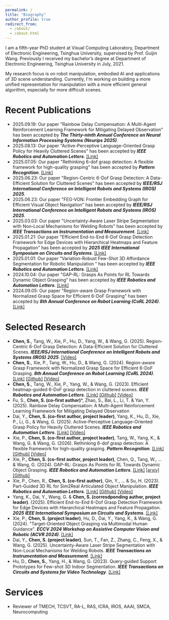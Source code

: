 ```yaml
---
permalink: /
title: "Biography"
author_profile: true
redirect_from: 
  - /about/
  - /about.html
---
```


I am a fifth-year PhD student at Visual Computing Laboratory, Department of Electronic Engineering, Tsinghua University, supervised by Prof. Guijin Wang. Previously I received my bachelor’s degree at Department of Electronic Engineering, Tsinghua University in July, 2021.

My research focus is on robot manipulation, embodied AI and applications of 3D scene understanding. Currently, I'm working on building a more unified representation for manipulation with a more efficient general algorithm, especially for more difficult scenes.

# Recent Publications

- 2025.09.19: Our paper "Rainbow Delay Compensation: A Multi-Agent Reinforcement Learning Framework for Mitigating Delayed Observation" has been accepted by ***The Thirty-ninth Annual Conference on Neural Information Processing Systems (Neurips 2025)***.
- 2025.08.13: Our paper "Active-Perceptive Language-Oriented Grasp Policy for Heavily Cluttered Scenes" has been accepted by ***IEEE Robotics and Automation Letters***. [[Link]](https://ieeexplore.ieee.org/document/11146494)
- 2025.07.05: Our paper "Rethinking 6-dof grasp detection: A flexible framework for high-quality grasping" has been accepted by ***Pattern Recognition***. [[Link]](https://www.sciencedirect.com/science/article/pii/S0031320325007484)
- 2025.06.23: Our paper "Region-Centric 6-Dof Grasp Detection: A Data-Efficient Solution for Cluttered Scenes" has been accepted by ***IEEE/RSJ International Conference on Intelligent Robots and Systems (IROS) 2025***.
- 2025.06.23: Our paper "FEG-VON: Frontier Embedding Graph for Efficient Visual Object Navigation" has been accepted by ***IEEE/RSJ International Conference on Intelligent Robots and Systems (IROS) 2025***.
- 2025.03.03: Our paper "Uncertainty-Aware Laser Stripe Segmentation with Non-Local Mechanisms for Welding Robots" has been accepted by ***IEEE Transactions on Instrumentation and Measurement***. [[Link]](https://ieeexplore.ieee.org/abstract/document/10909245)
- 2025.01.21: Our paper "Efficient End-to-End 6-Dof Grasp Detection Framework for Edge Devices with Hierarchical Heatmaps and Feature Propagation" has been accepted by ***2025 IEEE International Symposium on Circuits and Systems***. [[Link]](https://arxiv.org/abs/2410.22980)
- 2025.01.01: Our paper "Variation-Robust Few-Shot 3D Affordance Segmentation for Robotic Manipulation
" has been accepted by ***IEEE Robotics and Automation Letters***. [[Link]](https://ieeexplore.ieee.org/abstract/document/10819648/)
- 2024.10.04: Our paper "GAP-RL: Grasps As Points for RL Towards Dynamic Object Grasping" has been accepted by ***IEEE Robotics and Automation Letters***. [[Link]](https://ieeexplore.ieee.org/abstract/document/10168242/)
- 2024.09.05: Our paper "Region-aware Grasp Framework with Normalized Grasp Space for Efficient 6-DoF Grasping" has been accepted by ***8th Annual Conference on Robot Learning (CoRL 2024)***. [[Link]](https://openreview.net/forum?id=jPkOFAiOzf)
<!-- - 2024.08.15: Our paper "Target-Oriented Object Grasping via Multimodal Human Guidance" has been accepted by ***ECCV 2024 Workshop on Assistive Computer Vision and Robotic (ACVR 2024)***. [[Link]](https://arxiv.org/abs/2408.11138)
<!-- - 2024.06.07: Our paper "Category-Agnostic Pose Estimation for Point Clouds" has been accepted by ***IEEE International Conference on Image Processing 2024 (ICIP 2024)***. [[Link]](https://arxiv.org/abs/2403.07437) -->
<!-- - 2024.03.22: Our paper "Rethinking 6-Dof Grasp Detection: A Flexible Framework for High-Quality Grasping" is released in ***arXiv preprint***. [[Link]](https://arxiv.org/abs/2403.15054) -->
<!-- - 2023.10.25: Our paper "Query-guided Support Prototypes for Few-shot 3D Indoor Segmentation" is accepted for publication in ***IEEE Transactions on Circuits and Systems for Video Technology***. [[Link]](https://ieeexplore.ieee.org/abstract/document/10295521/) -->
<!-- - 2023.09.07: Our paper "Part-Guided 3D RL for Sim2Real Articulated Object Manipulation" is accepted for publication in ***IEEE Robotics and Automation Letters***. [[Link]](https://ieeexplore.ieee.org/abstract/document/10242361/) -->
<!-- - 2023.06.30: Our paper "Efficient heatmap-guided 6-DoF grasp detection in cluttered scenes" is accepted for publication in ***IEEE Robotics and Automation Letters***. [[Link]](https://ieeexplore.ieee.org/abstract/document/10168242/) -->
<!-- - 2022.12.13: Our paper "Distribution-aware Low-bit Quantization for 3D Point Cloud Networks" is accepted for publication in ***VCIP 2022***. [[Link]](https://ieeexplore.ieee.org/abstract/document/10008887) -->

# Selected Research

- **Chen, S.**, Tang, W., Xie, P., Hu, D., Yang, W., & Wang, G. (2025). Region-Centric 6-Dof Grasp Detection: A Data-Efficient Solution for Cluttered Scenes. ***IEEE/RSJ International Conference on Intelligent Robots and Systems (IROS) 2025***. [[Video]](https://www.youtube.com/watch?v=M17wfPsagN8)
- **Chen, S.**, Xie, P., Tang, W., Hu, D., & Wang, G. (2024). Region-aware Grasp Framework with Normalized Grasp Space for Efficient 6-DoF Grasping. ***8th Annual Conference on Robot Learning (CoRL 2024)***. [[Link]](https://openreview.net/forum?id=jPkOFAiOzf) [[Github]](https://github.com/THU-VCLab/RegionNormalizedGrasp) [[Video]](https://www.youtube.com/watch?v=RyozevPocX4)
- **Chen, S.**, Tang, W., Xie, P., Yang, W., & Wang, G. (2023). Efficient heatmap-guided 6-DoF grasp detection in cluttered scenes. ***IEEE Robotics and Automation Letters***. [[Link]](https://ieeexplore.ieee.org/abstract/document/10168242/) [[Github]](https://github.com/THU-VCLab/HGGD) [[Video]](https://www.youtube.com/watch?v=V8gG1eHbrsU)
- Fu, S., **Chen, S. (co-first author)***, Zhao, S., Bai, L., Li, T. & Yan, Y. (2025). Rainbow Delay Compensation: A Multi-Agent Reinforcement Learning Framework for Mitigating Delayed Observation
- Dai, Y., **Chen, S. (co-first author, project leader)**, Yang, K., Hu, D., Xie, P., Li, G., & Wang, G. (2025). Active-Perceptive Language-Oriented Grasp Policy for Heavily Cluttered Scenes. ***IEEE Robotics and Automation Letters***. [[Link]](https://ieeexplore.ieee.org/document/11146494) [[Video]](https://www.youtube.com/watch?v=r4whdh9Q_5w)
- Xie, P., **Chen, S. (co-first author, project leader)**, Tang, W., Yang, K., & Wang, G. & Wang, G. (2026). Rethinking 6-dof grasp detection: A flexible framework for high-quality grasping. ***Pattern Recognition***. [[Link]](https://www.sciencedirect.com/science/article/pii/S0031320325007484) [[Github]](https://github.com/THU-VCLab/FlexLoG) [[Video]](https://www.youtube.com/watch?v=9g1K2-C8koc)
- Xie, P., **Chen, S. (co-first author, project leader)**, Chen, Q., Tang, W., ... & Wang, G. (2024). GAP-RL: Grasps As Points for RL Towards Dynamic Object Grasping. ***IEEE Robotics and Automation Letters***. [[Link]](https://ieeexplore.ieee.org/abstract/document/10750070) [[arxiv]](http://arxiv.org/abs/2410.03509)  [[Github]](https://github.com/THU-VCLab/GAP-RL)
- Xie, P., Chen, R., **Chen, S. (co-first author)**, Qin, Y., ... & Su, H. (2023). Part-Guided 3D RL for Sim2Real Articulated Object Manipulation. ***IEEE Robotics and Automation Letters***. [[Link]](https://ieeexplore.ieee.org/abstract/document/10242361/) [[Github]](https://github.com/THU-VCLab/Part-Guided-3D-RL-for-Sim2Real-Articulated-Object-Manipulation) [[Video]](https://www.youtube.com/watch?v=b8KvOjlGNJs)
- Yang, K., Dai, Y., Wang, G. & **Chen, S. (corresdponding author, project leader)**. (2025). Efficient End-to-End 6-Dof Grasp Detection Framework for Edge Devices with Hierarchical Heatmaps and Feature Propagation. ***2025 IEEE International Symposium on Circuits and Systems***. [[Link]](https://arxiv.org/abs/2410.22980)
- Xie, P., **Chen, S. (project leader)**, Hu, D., Dai, Y., Yang, K., & Wang, G. (2024). "Target-Oriented Object Grasping via Multimodal Human Guidance". ***ECCV 2024 Workshop on Assistive Computer Vision and Robotic (ACVR 2024)***. [[Link]](https://arxiv.org/abs/2408.11138)
- Dai, Y., **Chen, S. (project leader)**, Sun, T., Fan, Z., Zhang, C., Feng, X., & Wang, G. (2025). Uncertainty-Aware Laser Stripe Segmentation with Non-Local Mechanisms for Welding Robots. ***IEEE Transactions on Instrumentation and Measurement***. [[Link]](https://ieeexplore.ieee.org/abstract/document/10909245/)
- Hu, D., **Chen, S.**, Yang, H., & Wang, G. (2023). Query-guided Support Prototypes for Few-shot 3D Indoor Segmentation. ***IEEE Transactions on Circuits and Systems for Video Technology***. [[Link]](https://ieeexplore.ieee.org/abstract/document/10295521)


# Services

- Reviewer of TMECH, TCSVT, RA-L, RAS, ICRA, IROS, AAAI, SMCA, Neurocomputing